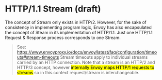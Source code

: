 # HTTP/1.1 Stream (draft)

The concept of Stream only exists in HTTP/2. However, for the sake of consistency in implementing program logic, Envoy has also encapsulated the concept of Steam in its implementation of HTTP/1.1. Just one HTTP/1.1 Request & Response process corresponds to one Stream.

> See: https://www.envoyproxy.io/docs/envoy/latest/faq/configuration/timeouts#stream-timeouts
> Stream timeouts apply to individual streams carried by an HTTP connection. Note that a stream is an HTTP/2 and HTTP/3 concept, however <mark>internally Envoy maps HTTP/1 requests to streams</mark> so in this context request/stream is interchangeable.

